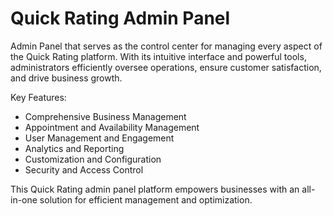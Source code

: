 # Quick Rating Admin Panel
Admin Panel that serves as the control center for managing every aspect of the Quick Rating platform. With its intuitive interface and powerful tools, administrators efficiently oversee operations, ensure customer satisfaction, and drive business growth.

Key Features:
- Comprehensive Business Management
- Appointment and Availability Management
- User Management and Engagement
- Analytics and Reporting
- Customization and Configuration
- Security and Access Control

This Quick Rating admin panel platform empowers businesses with an all-in-one solution for efficient management and optimization.

